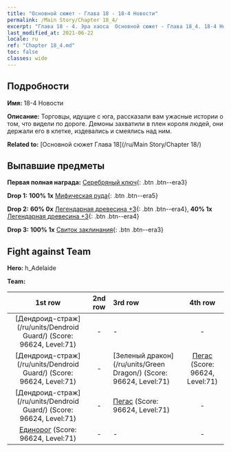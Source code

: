 ```yaml
---
title: "Основной сюжет - Глава 18 - 18-4 Новости"
permalink: /Main Story/Chapter 18_4/
excerpt: "Глава 18 - 4. Эра хаоса  Основной сюжет - Глава 18_4. 18-4 Новости"
last_modified_at: 2021-06-22
locale: ru
ref: "Chapter 18_4.md"
toc: false
classes: wide
---
```


## Подробности

 **Имя:** 18-4 Новости

 **Описание:** Торговцы, идущие с юга, рассказали вам ужасные истории о том, что видели по дороге. Демоны захватили в плен короля людей, они держали его в клетке, издевались и смеялись над ним.

 **Related to:** [Основной сюжет Глава 18](/ru/Main Story/Chapter 18/)

## Выпавшие предметы

 **Первая полная награда:** [Серебряный ключ](/ItemsRU/con_693/){: .btn .btn--era3}

 **Drop 1:** **100% 1x** [Мифическая руда](/ItemsRU/mat_61/){: .btn .btn--era5}

 **Drop 2:** **60% 0x** [Легендарная древесина +3](/ItemsRU/mat_55/){: .btn .btn--era4}, **40% 1x** [Легендарная древесина +3](/ItemsRU/mat_55/){: .btn .btn--era4}

 **Drop 3:** **100% 1x** [Свиток заклинания](/ItemsRU/con_694/){: .btn .btn--era3}


## Fight against Team
 **Hero:** h_Adelaide

 **Team:**


  | 1st row | 2nd row | 3rd row | 4th row |
  |:----:|:----:|:----|:----:|
  | [Дендроид-страж](/ru/units/Dendroid Guard/) (Score: 96624, Level:71)  | - | - | - |
  | [Дендроид-страж](/ru/units/Dendroid Guard/) (Score: 96624, Level:71)  | - | [Зеленый дракон](/ru/units/Green Dragon/) (Score: 96624, Level:71)  | [Пегас](/ru/units/Pegasus/) (Score: 96624, Level:71)  |
  | [Дендроид-страж](/ru/units/Dendroid Guard/) (Score: 96624, Level:71)  | - | [Пегас](/ru/units/Pegasus/) (Score: 96624, Level:71)  | - |
  | [Единорог](/ru/units/Unicorn/) (Score: 96624, Level:71)  | - | - | - |



